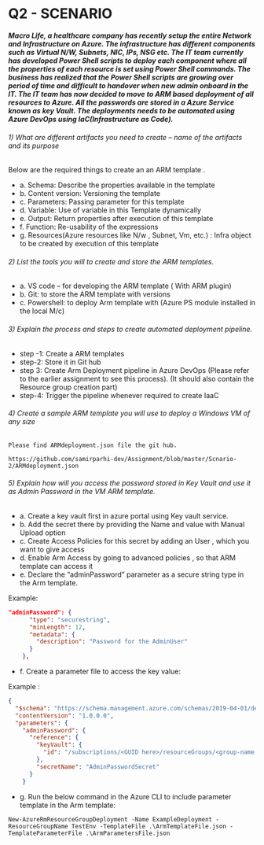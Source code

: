 # Q2 - SCENARIO
_**Macro Life, a healthcare company has recently setup the entire Network and Infrastructure on Azure. 
The infrastructure has different components such as Virtual N/W, Subnets, NIC, IPs, NSG etc.
The IT team currently has developed Power Shell scripts to deploy each component where all the properties of each resource is set using Power Shell commands.
The business has realized that the Power Shell scripts are growing over period of time and difficult to handover when new admin onboard in the IT.
The IT team has now decided to move to ARM based deployment of all resources to Azure.
All the passwords are stored in a Azure Service known as key Vault. The deployments needs to be automated using Azure DevOps using IaC(Infrastructure as Code).**_

###### 1) What are different artifacts you need to create – name of the artifacts and its purpose

  Below are the required things to create an an ARM template .
* a. Schema: Describe the properties available in the template
* b. Content version: Versioning  the template
* c. Parameters:  Passing parameter for this template
* d. Variable: Use of variable in this Template dynamically
* e. Output: Return properties after execution of this template
* f. Function: Re-usability of the expressions
* g. Resources(Azure resources like N/w , Subnet, Vm, etc.) : Infra object to be created by execution of this template 

###### 2) List the tools you will to create and store the ARM templates.
* a. VS code – for developing the ARM template  ( With ARM plugin)
* b. Git: to store the ARM template with versions
* c. Powershell: to deploy Arm template with (Azure PS module installed in the local M/c)

###### 3) Explain the process and steps to create automated deployment pipeline.
  * step -1: Create a ARM templates
  * step-2: Store it in Git hub
  * step 3: Create Arm Deployment pipeline in Azure DevOps (Please refer to the earlier assignment to see this process). (It should also contain the Resource group creation part)
  * step-4: Trigger the pipeline whenever required to create IaaC

###### 4) Create a sample ARM template you will use to deploy a Windows VM of any size

    Please find ARMdeployment.json file the git hub.
    
    https://github.com/samirparhi-dev/Assignment/blob/master/Scnario-2/ARMdeployment.json
    
###### 5) Explain how will you access the password stored in Key Vault and use it as Admin Password in the VM ARM template.

* a. Create a key vault first in azure portal using Key vault service.
* b. Add the secret there by providing the Name and value with Manual Upload option 
* c. Create Access Policies for this secret  by adding an User , which you want to give access
* d. Enable Arm Access by going to advanced policies , so that ARM template can access it
* e. Declare the “adminPassword” parameter as a secure string type in the Arm template. 

Example:

```json
"adminPassword": {
      "type": "securestring",
      "minLength": 12,
      "metadata": {
        "description": "Password for the AdminUser"
      }
    },
```
* f.  Create a parameter file to access the key value:

Example :

```json
{
  "$schema": "https://schema.management.azure.com/schemas/2019-04-01/deploymentParameters.json#",
  "contentVersion": "1.0.0.0",
  "parameters": {
    "adminPassword": {
      "reference": {
        "keyVault": {
          "id": "/subscriptions/<GUID here>/resourceGroups/<group-name here>/providers/Microsoft.KeyVault/vaults/<vaultname Here>"
        },
        "secretName": "AdminPasswordSecret"
      }
    }
```
* g. Run the below command in the Azure CLI to include parameter template in the Arm template:

```shell
New-AzureRmResourceGroupDeployment -Name ExampleDeployment -ResourceGroupName TestEnv -TemplateFile .\ArmTemplateFile.json -TemplateParameterFile .\ArmParametersFile.json
```

